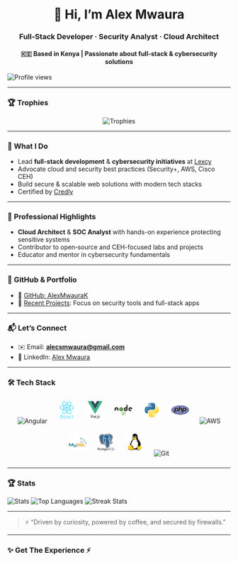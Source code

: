 <h1 align="center">👋 Hi, I’m Alex Mwaura</h1>
<h3 align="center">Full‑Stack Developer · Security Analyst · Cloud Architect</h3>
<h4 align="center">🇰🇪 Based in Kenya | Passionate about full-stack & cybersecurity solutions</h4>

<p>
  <img src="https://komarev.com/ghpvc/?username=alex-mwaura-k&label=Profile+views&color=0e75b6&style=flat" alt="Profile views" />
</p>

---

### 🏆 Trophies
<p align="center">
  <img src="https://github-profile-trophy.vercel.app/?username=alex-mwaura-k&theme=radical&no-frame=true" alt="Trophies" />
</p>

---

### 🔭 What I Do
- Lead **full-stack development** & **cybersecurity initiatives** at [Lexcy](https://lexcy.co.ke)  
- Advocate cloud and security best practices (Security+, AWS, Cisco CEH)  
- Build secure & scalable web solutions with modern tech stacks  
- Certified by [Credly](https://www.credly.com/users/alex-mwaura-k)  

---

### 💼 Professional Highlights
- **Cloud Architect** & **SOC Analyst** with hands-on experience protecting sensitive systems  
- Contributor to open‑source and CEH-focused labs and projects  
- Educator and mentor in cybersecurity fundamentals  

---

### 📂 GitHub & Portfolio
- 🧠 [GitHub: AlexMwauraK](https://github.com/AlexMwauraK)  
- 🚀 [Recent Projects](https://github.com/AlexMwauraK?tab=repositories): Focus on security tools and full-stack apps  

---

### 📬 Let’s Connect
- ✉️ Email: **alecsmwaura@gmail.com**  
- 🔗 LinkedIn: [Alex Mwaura](https://www.linkedin.com/in/alex-mwaura-7707b21a2/?originalSubdomain=ke)  

---

### 🛠️ Tech Stack

<p align="center">
  <img src="https://angular.io/assets/images/logos/angular/angular.svg" width="40" alt="Angular" style="margin: 10px;" />
  <img src="https://raw.githubusercontent.com/devicons/devicon/master/icons/react/react-original-wordmark.svg" width="40" alt="React" style="margin: 10px;" />
  <img src="https://raw.githubusercontent.com/devicons/devicon/master/icons/vuejs/vuejs-original-wordmark.svg" width="40" alt="Vue.js" style="margin: 10px;" />
  <img src="https://raw.githubusercontent.com/devicons/devicon/master/icons/nodejs/nodejs-original-wordmark.svg" width="40" alt="Node.js" style="margin: 10px;" />
  <img src="https://raw.githubusercontent.com/devicons/devicon/master/icons/python/python-original.svg" width="40" alt="Python" style="margin: 10px;" />
  <img src="https://raw.githubusercontent.com/devicons/devicon/master/icons/php/php-original.svg" width="40" alt="PHP" style="margin: 10px;" />
  <img src="https://cdn.jsdelivr.net/npm/simple-icons@v9/icons/amazonaws.svg" width="40" alt="AWS" style="margin: 10px;" />
  <img src="https://raw.githubusercontent.com/devicons/devicon/master/icons/mysql/mysql-original-wordmark.svg" width="40" alt="MySQL" style="margin: 10px;" />
  <img src="https://raw.githubusercontent.com/devicons/devicon/master/icons/postgresql/postgresql-original-wordmark.svg" width="40" alt="PostgreSQL" style="margin: 10px;" />
  <img src="https://raw.githubusercontent.com/devicons/devicon/master/icons/linux/linux-original.svg" width="40" alt="Linux" style="margin: 10px;" />
  <img src="https://www.vectorlogo.zone/logos/git-scm/git-scm-icon.svg" width="40" alt="Git" style="margin: 10px;" />
</p>

---

### 🏆 Stats
<p>
  <img src="https://github-readme-stats.vercel.app/api?username=alex-mwaura-k&show_icons=true&theme=radical" width="32%" alt="Stats" />
  <img src="https://github-readme-stats.vercel.app/api/top-langs?username=alex-mwaura-k&layout=compact&theme=radical" width="32%" alt="Top Languages" />
  <img src="https://github-readme-streak-stats.herokuapp.com/?user=alex-mwaura-k&theme=radical" alt="Streak Stats" width="32%"/>
</p>

---

> ⚡ “Driven by curiosity, powered by coffee, and secured by firewalls.”

---

### ✨ Get The Experience ⚡
